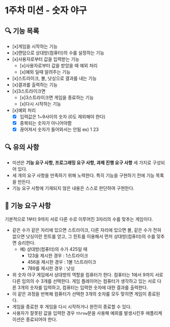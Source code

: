 # 1주차 미션 - 숫자 야구

## 🔍 기능 목록

- [x]게임을 시작하는 기능
- [x]랜덤으로 상대방(컴퓨터)의 수를 설정하는 기능
- [x]사용자로부터 값을 입력받는 기능
  - [x]사용자로부터 값을 받았을 때 예외 처리
  - [x]예외 일때 알려주는 기능
- [x]스트라이크, 볼, 낫싱으로 결과를 내는 기능
- [x]결과를 출력하는 기능
- [x]3스트라이크면
  - [x]3스트라이크면 게임을 종료하는 기능
  - [x]다시 시작하는 기능
- [x]예외 처리
  - [x] 입력값은 1~9사이의 숫자 (0도 제외해야 한다)
  - [x] 중복되는 숫자가 아니어야함
  - [x] 끊어져서 숫자가 들어와서는 안됨 ex) 1 23

## 🔍 유의 사항

- 미션은 **기능 요구 사항, 프로그래밍 요구 사항, 과제 진행 요구 사항** 세 가지로 구성되어 있다.
- 세 개의 요구 사항을 만족하기 위해 노력한다. 특히 기능을 구현하기 전에 기능 목록을 만든다.
- 기능 요구 사항에 기재되지 않은 내용은 스스로 판단하여 구현한다.

## 🚀 기능 요구 사항

기본적으로 1부터 9까지 서로 다른 수로 이루어진 3자리의 수를 맞추는 게임이다.

- 같은 수가 같은 자리에 있으면 스트라이크, 다른 자리에 있으면 볼, 같은 수가 전혀 없으면 낫싱이란 힌트를 얻고, 그 힌트를 이용해서 먼저 상대방(컴퓨터)의 수를 맞추면 승리한다.
  - 예) 상대방(컴퓨터)의 수가 425일 때
    - 123을 제시한 경우 : 1스트라이크
    - 456을 제시한 경우 : 1볼 1스트라이크
    - 789를 제시한 경우 : 낫싱
- 위 숫자 야구 게임에서 상대방의 역할을 컴퓨터가 한다. 컴퓨터는 1에서 9까지 서로 다른 임의의 수 3개를 선택한다. 게임 플레이어는 컴퓨터가 생각하고 있는 서로 다른 3개의 숫자를 입력하고, 컴퓨터는 입력한 숫자에 대한
  결과를 출력한다.
- 이 같은 과정을 반복해 컴퓨터가 선택한 3개의 숫자를 모두 맞히면 게임이 종료된다.
- 게임을 종료한 후 게임을 다시 시작하거나 완전히 종료할 수 있다.
- 사용자가 잘못된 값을 입력한 경우 `throw`문을 사용해 예외를 발생시킨후 애플리케이션은 종료되어야 한다.
